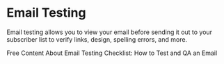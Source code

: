 # Email Testing

Email testing allows you to view your email before sending it out to your subscriber list to verify links, design, spelling errors, and more.

<ResourceGroupTitle>Free Content</ResourceGroupTitle>
<BadgeLink colorScheme='yellow' badgeText='Read' href='https://www.campaignmonitor.com/blog/email-marketing/how-email-testing-and-rendering-works-and-why-its-important/'>About Email Testing</BadgeLink>
<BadgeLink colorScheme='yellow' badgeText='Read' href='https://sponge.io/checklist-how-to-test-and-qa-an-email/'>Checklist: How to Test and QA an Email</BadgeLink>
